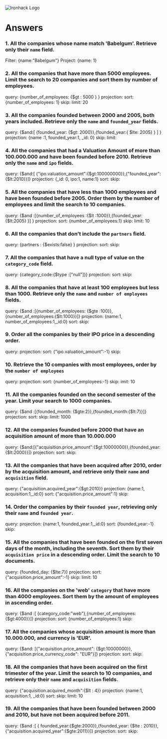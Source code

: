 ![Ironhack Logo](https://i.imgur.com/1QgrNNw.png)

# Answers

### 1. All the companies whose name match 'Babelgum'. Retrieve only their `name` field.

 Filter: {name:"Babelgum"} 
 Project: {name: 1} 

### 2. All the companies that have more than 5000 employees. Limit the search to 20 companies and sort them by **number of employees**.

query: {number_of_employees: {$gt : 5000 } }
projection:
sort: {number_of_employees: 1}
skip: 
limit: 20


### 3. All the companies founded between 2000 and 2005, both years included. Retrieve only the `name` and `founded_year` fields.



query: {$and:[ {founded_year: {$gt: 2000}},{founded_year:{ $lte: 2005} } ] }
projection: {name :1, founded_year:1, _id: 0}
skip: 
limit: 

### 4. All the companies that had a Valuation Amount of more than 100.000.000 and have been founded before 2010. Retrieve only the `name` and `ipo` fields.

query: {$and:[ {"ipo.valuation_amount":{$gt:100000000}},{"founded_year":{$lt:2010}}]}
projection: {_id: 0, ipo:1, name:1}
sort: 
skip: 

### 5. All the companies that have less than 1000 employees and have been founded before 2005. Order them by the number of employees and limit the search to 10 companies.

query: {$and :[{number_of_employees :{$lt :1000}},{founded_year:{$lt:2005} }] }
projection: 
sort: {number_of_employees:1}
skip:
limit: 10

### 6. All the companies that don't include the `partners` field.

query: {partners : {$exists:false} }
projection: 
sort: 
skip:

### 7. All the companies that have a null type of value on the `category_code` field.

query: {category_code:{$type :["null"]}}
projection: 
sort: 
skip:

### 8. All the companies that have at least 100 employees but less than 1000. Retrieve only the `name` and `number of employees` fields.

query: {$and :[{number_of_employees: {$gte :100}},{number_of_employees:{$lt:1000}}]}
projection: {name:1, number_of_employees:1,_id:0}
sort: 
skip:

### 9. Order all the companies by their IPO price in a descending order.

query: 
projection: 
sort: {"ipo.valuation_amount":-1}
skip:

### 10. Retrieve the 10 companies with most employees, order by the `number of employees`

query: 
projection: 
sort: {number_of_employees:-1}
skip:
imit: 10
### 11. All the companies founded on the second semester of the year. Limit your search to 1000 companies.

query: {$and :[{founded_month: {$gte:2}},{founded_month:{$lt:7}}]}
projection: 
sort: 
skip:
limit: 1000

### 12. All the companies founded before 2000 that have an acquisition amount of more than 10.000.000

query: {$and:[{"acquisition.price_amount":{$gt:10000000}},{founded_year:{$lt:2000}}]}
projection: 
sort: 
skip:

### 13. All the companies that have been acquired after 2010, order by the acquisition amount, and retrieve only their `name` and `acquisition` field.

query: {"acquisition.acquired_year":{$gt:2010}}
projection: {name:1, acquisition:1,_id:0}
sort: {"acquisition.price_amount":1}
skip:

### 14. Order the companies by their `founded year`, retrieving only their `name` and `founded year`.

query: 
projection: {name:1, founded_year:1,_id:0}
sort: {founded_year:-1}
skip:

### 15. All the companies that have been founded on the first seven days of the month, including the seventh. Sort them by their `acquisition price` in a descending order. Limit the search to 10 documents.

query: {founded_day: {$lte:7}}
projection: 
sort: {"acquisition.price_amount":-1}
skip:
limit: 10

### 16. All the companies on the 'web' `category` that have more than 4000 employees. Sort them by the amount of employees in ascending order.

query: {$and :[ {category_code:"web"},{number_of_employees: {$gt:4000}}]}
projection: 
sort: {number_of_employees:1}
skip:

### 17. All the companies whose acquisition amount is more than 10.000.000, and currency is 'EUR'.

query: {$and: [{"acquisition.price_amount": {$gt:10000000}},{"acquisition.price_currency_code": "EUR"}]}
projection: 
sort: 
skip:

### 18. All the companies that have been acquired on the first trimester of the year. Limit the search to 10 companies, and retrieve only their `name` and `acquisition` fields.

query: {"acquisition.acquired_month":{$lt : 4}}
projection: {name:1, acquisition:1, _id:0}
sort: 
skip:
limit: 10

### 19. All the companies that have been founded between 2000 and 2010, but have not been acquired before 2011.

query: {$and :[ { founded_year:{$gte:2000}},{founded_year: {$lte : 2010}},{"acquisition.acquired_year":{$gte:2011}}]}
projection: 
sort: 
skip:
